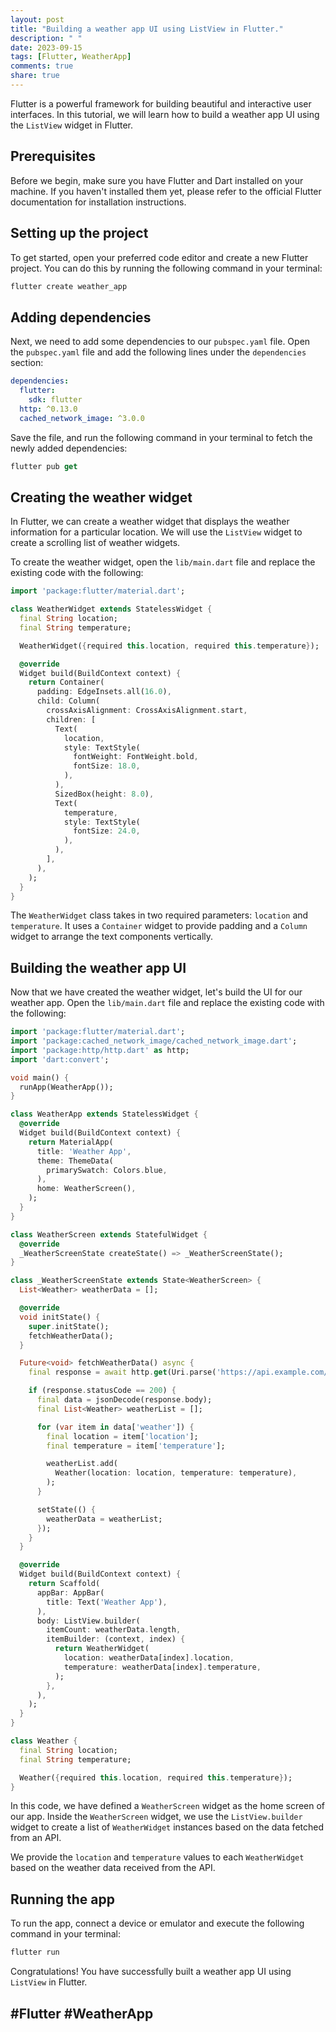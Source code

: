 ```yaml
---
layout: post
title: "Building a weather app UI using ListView in Flutter."
description: " "
date: 2023-09-15
tags: [Flutter, WeatherApp]
comments: true
share: true
---
```


Flutter is a powerful framework for building beautiful and interactive user interfaces. In this tutorial, we will learn how to build a weather app UI using the `ListView` widget in Flutter.

## Prerequisites
Before we begin, make sure you have Flutter and Dart installed on your machine. If you haven't installed them yet, please refer to the official Flutter documentation for installation instructions.

## Setting up the project
To get started, open your preferred code editor and create a new Flutter project. You can do this by running the following command in your terminal:

```dart
flutter create weather_app
```

## Adding dependencies
Next, we need to add some dependencies to our `pubspec.yaml` file. Open the `pubspec.yaml` file and add the following lines under the `dependencies` section:

```yaml
dependencies:
  flutter:
    sdk: flutter
  http: ^0.13.0
  cached_network_image: ^3.0.0
```

Save the file, and run the following command in your terminal to fetch the newly added dependencies:

```dart
flutter pub get
```

## Creating the weather widget
In Flutter, we can create a weather widget that displays the weather information for a particular location. We will use the `ListView` widget to create a scrolling list of weather widgets.

To create the weather widget, open the `lib/main.dart` file and replace the existing code with the following:

```dart
import 'package:flutter/material.dart';

class WeatherWidget extends StatelessWidget {
  final String location;
  final String temperature;

  WeatherWidget({required this.location, required this.temperature});

  @override
  Widget build(BuildContext context) {
    return Container(
      padding: EdgeInsets.all(16.0),
      child: Column(
        crossAxisAlignment: CrossAxisAlignment.start,
        children: [
          Text(
            location,
            style: TextStyle(
              fontWeight: FontWeight.bold,
              fontSize: 18.0,
            ),
          ),
          SizedBox(height: 8.0),
          Text(
            temperature,
            style: TextStyle(
              fontSize: 24.0,
            ),
          ),
        ],
      ),
    );
  }
}
```

The `WeatherWidget` class takes in two required parameters: `location` and `temperature`. It uses a `Container` widget to provide padding and a `Column` widget to arrange the text components vertically.

## Building the weather app UI
Now that we have created the weather widget, let's build the UI for our weather app. Open the `lib/main.dart` file and replace the existing code with the following:

```dart
import 'package:flutter/material.dart';
import 'package:cached_network_image/cached_network_image.dart';
import 'package:http/http.dart' as http;
import 'dart:convert';

void main() {
  runApp(WeatherApp());
}

class WeatherApp extends StatelessWidget {
  @override
  Widget build(BuildContext context) {
    return MaterialApp(
      title: 'Weather App',
      theme: ThemeData(
        primarySwatch: Colors.blue,
      ),
      home: WeatherScreen(),
    );
  }
}

class WeatherScreen extends StatefulWidget {
  @override
  _WeatherScreenState createState() => _WeatherScreenState();
}

class _WeatherScreenState extends State<WeatherScreen> {
  List<Weather> weatherData = [];

  @override
  void initState() {
    super.initState();
    fetchWeatherData();
  }

  Future<void> fetchWeatherData() async {
    final response = await http.get(Uri.parse('https://api.example.com/weather'));

    if (response.statusCode == 200) {
      final data = jsonDecode(response.body);
      final List<Weather> weatherList = [];

      for (var item in data['weather']) {
        final location = item['location'];
        final temperature = item['temperature'];

        weatherList.add(
          Weather(location: location, temperature: temperature),
        );
      }

      setState(() {
        weatherData = weatherList;
      });
    }
  }

  @override
  Widget build(BuildContext context) {
    return Scaffold(
      appBar: AppBar(
        title: Text('Weather App'),
      ),
      body: ListView.builder(
        itemCount: weatherData.length,
        itemBuilder: (context, index) {
          return WeatherWidget(
            location: weatherData[index].location,
            temperature: weatherData[index].temperature,
          );
        },
      ),
    );
  }
}

class Weather {
  final String location;
  final String temperature;

  Weather({required this.location, required this.temperature});
}
```

In this code, we have defined a `WeatherScreen` widget as the home screen of our app. Inside the `WeatherScreen` widget, we use the `ListView.builder` widget to create a list of `WeatherWidget` instances based on the data fetched from an API.

We provide the `location` and `temperature` values to each `WeatherWidget` based on the weather data received from the API.

## Running the app
To run the app, connect a device or emulator and execute the following command in your terminal:

```dart
flutter run
```

Congratulations! You have successfully built a weather app UI using `ListView` in Flutter.

## #Flutter #WeatherApp